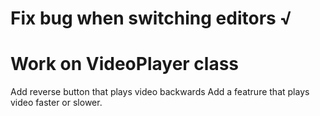# Fix bug when switching editors √
# Work on VideoPlayer class
Add reverse button that plays video backwards
Add a featrure that plays video faster or slower.